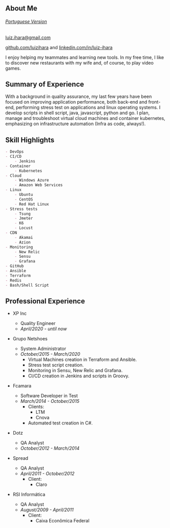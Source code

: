 ## About Me
###### [Portuguese Version](https://luizihara.github.io/portuguese)

luiz.ihara@gmail.com

[github.com/luizihara](https://github.com/luizihara) and [linkedin.com/in/luiz-ihara](https://www.linkedin.com/in/luiz-ihara/)

I enjoy helping my teammates and learning new tools. In my free time, I like to discover new restaurants with my wife and, of course, to play video games.

## Summary of Experience

With a background in quality assurance, my last few years have been focused on improving application performance, both back-end and front-end, performing stress test on applications and linux operating systems. I develop scripts in shell script, java, javascript, python and go. I plan, manage and troubleshoot virtual cloud machines and container kubernetes, emphasizing on infrastructure automation (Infra as code, always!).

## Skill Highlights

```markdown
- DevOps
- CI/CD
    - Jenkins
- Container
    - Kubernetes
- Cloud
    - Windows Azure
    - Amazon Web Services
- Linux
    - Ubuntu
    - CentOS
    - Red Hat Linux
- Stress tests
    - Tsung
    - Jmeter
    - K6
    - Locust
- CDN
    - Akamai
    - Azion
- Monitoring
    - New Relic
    - Sensu
    - Grafana
- GitHub
- Ansible
- Terraform
- Redis
- Bash/Shell Script
```


## Professional Experience
- XP Inc
    - Quality Engineer
    - _April/2020 - until now_

- Grupo Netshoes
    - System Administrator
    - _October/2015 - March/2020_
        - Virtual Machines creation in Terraform and Ansible.
        - Stress test script creation.
        - Monitoring in Sensu, New Relic and Grafana.
        - CI/CD creation in Jenkins and scripts in Groovy.

- Fcamara
    - Software Developer in Test
    - _March/2014 - October/2015_
        - Clients:
            - LTM
            - Cnova
        - Automated test creation in C#.

- Dotz
    - QA Analyst
    - _October/2012 - March/2014_


- Spread
    - QA Analyst
    - _April/2011 - October/2012_
        - Client:
            - Claro


- RSI Informática
    - QA Analyst
    - _August/2009 - April/2011_
        - Client:
            - Caixa Econômica Federal